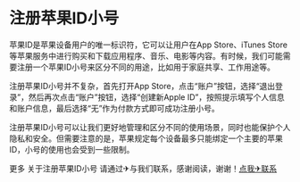 # 注册苹果ID小号

苹果ID是苹果设备用户的唯一标识符，它可以让用户在App Store、iTunes Store等苹果服务中进行购买和下载应用程序、音乐、电影等内容。有时候，我们可能需要注册一个苹果ID小号来区分不同的用途，比如用于家庭共享、工作用途等。

注册苹果ID小号并不复杂，首先打开App Store，点击“账户”按钮，选择“退出登录”，然后再次点击“账户”按钮，选择“创建新Apple ID”，按照提示填写个人信息和账户信息，最后选择“无”作为付款方式即可成功注册小号。

注册苹果ID小号可以让我们更好地管理和区分不同的使用场景，同时也能保护个人隐私和安全。但需要注意的是，苹果规定每个设备最多只能绑定一个主要的苹果ID，小号的使用也会受到一些限制。

更多 关于注册苹果ID小号 请通过✈与我们联系，感谢阅读，谢谢！[点我✈联系](https://c.k02.cc)